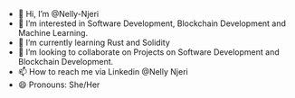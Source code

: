 - 👋 Hi, I’m @Nelly-Njeri
- 👀 I’m interested in Software Development, Blockchain Development and Machine Learning.
- 🌱 I’m currently learning Rust and Solidity
- 💞️ I’m looking to collaborate on Projects on Software Development and Blockchain Development.
- 📫 How to reach me via Linkedin @Nelly Njeri
- 😄 Pronouns: She/Her

<!---
Nelly-Njeri/Nelly-Njeri is a ✨ special ✨ repository because its `README.md` (this file) appears on your GitHub profile.
You can click the Preview link to take a look at your changes.
--->
